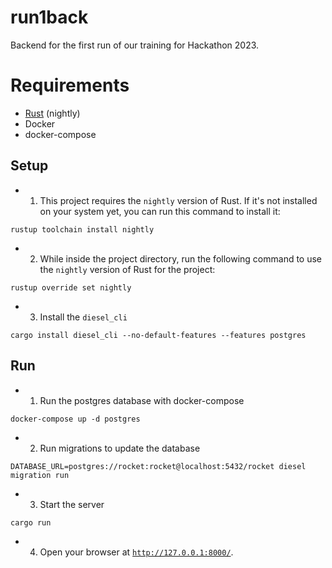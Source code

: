 # run1back

Backend for the first run of our training for Hackathon 2023.  

# Requirements

- [Rust](https://www.rust-lang.org/) (nightly)
- Docker
- docker-compose

## Setup

- 1. This project requires the `nightly` version of Rust. If it's not installed on your system yet, you can run this command to install it:  
```command
rustup toolchain install nightly
```

- 2. While inside the project directory, run the following command to use the `nightly` version of Rust for the project:  
```command
rustup override set nightly
```

- 3. Install the `diesel_cli`  
```command
cargo install diesel_cli --no-default-features --features postgres
```

## Run

- 1. Run the postgres database with docker-compose  
```command
docker-compose up -d postgres
```

- 2. Run migrations to update the database  
```command
DATABASE_URL=postgres://rocket:rocket@localhost:5432/rocket diesel migration run
```

- 3. Start the server  
```command
cargo run
```

- 4. Open your browser at [`http://127.0.0.1:8000/`](http://127.0.0.1:8000).  
